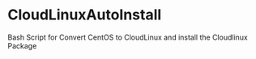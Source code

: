 # CloudLinuxAutoInstall
Bash Script for Convert CentOS to CloudLinux and install the Cloudlinux Package
